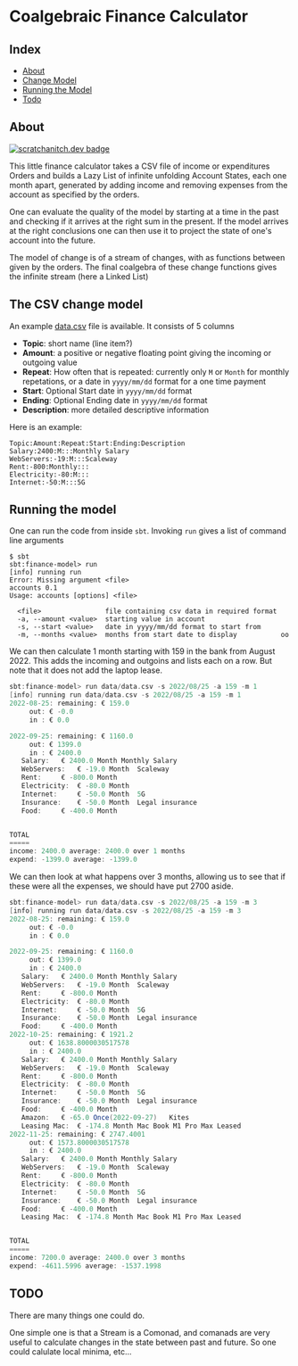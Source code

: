 # Coalgebraic Finance Calculator

## Index

* [About](#about)
* [Change Model](#the-csv-change-model)
* [Running the Model](#running-the-model)
* [Todo](#todo)

## About

[![scratchanitch.dev badge](https://img.shields.io/badge/scratchanitch-dev-FFC4B5)](https://scratchanitch.dev)

This little finance calculator takes a CSV file of income or expenditures Orders and builds a Lazy List of infinite
unfolding Account States, each one month apart, generated by adding income and removing expenses from the account as specified by the orders.

One can evaluate the quality of the model by starting at a time in the past and checking if it arrives at the right sum
in the present. If the model arrives at the right conclusions one can then use it to project the state of one's account into the future.

The model of change is of a stream of changes, with as functions between given by the orders. The final coalgebra of these change functions gives the infinite stream (here a Linked List)


## The CSV change model

An example [data.csv](data/data.csv) file is available.
It consists of 5 columns

* **Topic**: short name (line item?)
* **Amount**: a positive or negative floating point giving the incoming or outgoing value
* **Repeat**: How often that is repeated: currently only `M` or `Month` for monthly repetations, or a date
  in `yyyy/mm/dd` format for a one time payment
* **Start**: Optional Start date in `yyyy/mm/dd` format
* **Ending**: Optional Ending date in `yyyy/mm/dd` format
* **Description**: more detailed descriptive information

Here is an example:

```csv
Topic:Amount:Repeat:Start:Ending:Description
Salary:2400:M:::Monthly Salary
WebServers:-19:M:::Scaleway
Rent:-800:Monthly:::
Electricity:-80:M:::
Internet:-50:M:::5G
```

## Running the model

One can run the code from inside `sbt`. Invoking
`run` gives a list of command line arguments

```commandline
$ sbt
sbt:finance-model> run
[info] running run
Error: Missing argument <file>
accounts 0.1
Usage: accounts [options] <file>

  <file>                file containing csv data in required format
  -a, --amount <value>  starting value in account
  -s, --start <value>   date in yyyy/mm/dd format to start from
  -m, --months <value>  months from start date to display           oo
```

We can then calculate 1 month starting with 159 in the bank from
August 2022. This adds the incoming and outgoins and lists each on a row. But note that it does not add the laptop
lease.

```sbt
sbt:finance-model> run data/data.csv -s 2022/08/25 -a 159 -m 1
[info] running run data/data.csv -s 2022/08/25 -a 159 -m 1
2022-08-25: remaining: € 159.0
     out: € -0.0
     in : € 0.0

2022-09-25: remaining: € 1160.0
     out: € 1399.0
     in : € 2400.0
   Salary:	 € 2400.0 Month	Monthly Salary
   WebServers:	 € -19.0 Month	Scaleway
   Rent:	 € -800.0 Month	
   Electricity:	 € -80.0 Month	
   Internet:	 € -50.0 Month	5G
   Insurance:	 € -50.0 Month	Legal insurance
   Food:	 € -400.0 Month	


TOTAL
=====
income: 2400.0 average: 2400.0 over 1 months
expend: -1399.0 average: -1399.0
```

We can then look at what happens over 3 months, allowing
us to see that if these were all the expenses, we should
have put 2700 aside.

```sbt
sbt:finance-model> run data/data.csv -s 2022/08/25 -a 159 -m 3
[info] running run data/data.csv -s 2022/08/25 -a 159 -m 3
2022-08-25: remaining: € 159.0
     out: € -0.0
     in : € 0.0

2022-09-25: remaining: € 1160.0
     out: € 1399.0
     in : € 2400.0
   Salary:	 € 2400.0 Month	Monthly Salary
   WebServers:	 € -19.0 Month	Scaleway
   Rent:	 € -800.0 Month	
   Electricity:	 € -80.0 Month	
   Internet:	 € -50.0 Month	5G
   Insurance:	 € -50.0 Month	Legal insurance
   Food:	 € -400.0 Month	
2022-10-25: remaining: € 1921.2
     out: € 1638.8000030517578
     in : € 2400.0
   Salary:	 € 2400.0 Month	Monthly Salary
   WebServers:	 € -19.0 Month	Scaleway
   Rent:	 € -800.0 Month	
   Electricity:	 € -80.0 Month	
   Internet:	 € -50.0 Month	5G
   Insurance:	 € -50.0 Month	Legal insurance
   Food:	 € -400.0 Month	
   Amazon:	 € -65.0 Once(2022-09-27)	Kites
   Leasing Mac:	 € -174.8 Month	Mac Book M1 Pro Max Leased
2022-11-25: remaining: € 2747.4001
     out: € 1573.8000030517578
     in : € 2400.0
   Salary:	 € 2400.0 Month	Monthly Salary
   WebServers:	 € -19.0 Month	Scaleway
   Rent:	 € -800.0 Month	
   Electricity:	 € -80.0 Month	
   Internet:	 € -50.0 Month	5G
   Insurance:	 € -50.0 Month	Legal insurance
   Food:	 € -400.0 Month	
   Leasing Mac:	 € -174.8 Month	Mac Book M1 Pro Max Leased


TOTAL
=====
income: 7200.0 average: 2400.0 over 3 months
expend: -4611.5996 average: -1537.1998
```

## TODO

There are many things one could do.

One simple one is that a Stream is a Comonad, and comanads are very useful to calculate changes in the state between past and future. So one could calulate local minima, etc...


